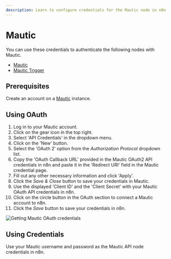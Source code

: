 ```yaml
---
description: Learn to configure credentials for the Mautic node in n8n
---
```


# Mautic

You can use these credentials to authenticate the following nodes with Mautic.
- [Mautic](../../nodes-library/nodes/Mautic/README.md)
- [Mautic Trigger](../../nodes-library/trigger-nodes/MauticTrigger/README.md)

## Prerequisites

Create an account on a [Mautic](https://www.mautic.org/) instance.

## Using OAuth

1. Log in to your Mautic account.
2. Click on the gear icon in the top right.
3. Select 'API Credentials' in the dropdown menu.
4. Click on the 'New' button.
5. Select the 'OAuth 2' option from the *Authorization Protocol* dropdown list.
6. Copy the 'OAuth Callback URL' provided in the Mautic OAuth2 API credentials in n8n and paste it in the 'Redirect URI' field in the Mautic credential page.
7. Fill out any other necessary information and click 'Apply'.
8. Click the *Save & Close* button to save your credentials in Mautic.
9. Use the displayed 'Client ID' and the 'Client Secret' with your Mautic OAuth API credentials in n8n.
10. Click on the circle button in the OAuth section to connect a Mautic account to n8n.
11. Click the *Save* button to save your credentials in n8n.

![Getting Mautic OAuth credentials](./using-oauth.gif)

## Using Credentials

Use your Mautic username and password as the Mautic API node credentials in n8n.

